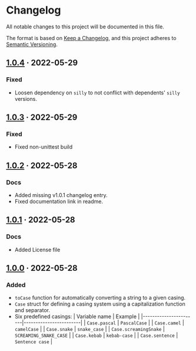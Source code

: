 # Changelog
All notable changes to this project will be documented in this file.

The format is based on [Keep a Changelog], and this project adheres to
[Semantic Versioning].

<!-- ## Unreleased -->

## [1.0.4] · 2022-05-29
### Fixed
- Loosen dependency on `silly` to not conflict with dependents'
  `silly` versions.

## [1.0.3] · 2022-05-29
### Fixed
- Fixed non-unittest build

## [1.0.2] · 2022-05-28
### Docs
- Added missing v1.0.1 changelog entry.
- Fixed documentation link in readme.

## [1.0.1] · 2022-05-28
### Docs
- Added License file

## [1.0.0] · 2022-05-28
### Added
- `toCase` function for automatically converting a string to a given casing.
- `Case` struct for defining a casing system using a capitalization
  function and separator.
- Six predefined casings:
    | Variable name         | Example                |
    |-----------------------|------------------------|
    | `Case.pascal`         | `PascalCase`           |
    | `Case.camel`          | `camelCase`            |
    | `Case.snake`          | `snake_case`           |
    | `Case.screamingSnake` | `SCREAMING_SNAKE_CASE` |
    | `Case.kebab`          | `kebab-case`           |
    | `Case.sentence`       | `Sentence case`        |

[Keep a Changelog]: https://keepachangelog.com/en/1.0.0/
[Semantic Versioning]: https://semver.org/spec/v2.0.0.html
[1.0.0]: https://gitlab.com/andrej88/in-any-case/-/tree/v1.0.0
[1.0.1]: https://gitlab.com/andrej88/in-any-case/-/tree/v1.0.1
[1.0.2]: https://gitlab.com/andrej88/in-any-case/-/tree/v1.0.2
[1.0.3]: https://gitlab.com/andrej88/in-any-case/-/tree/v1.0.3
[1.0.4]: https://gitlab.com/andrej88/in-any-case/-/tree/v1.0.4
